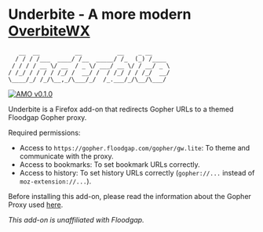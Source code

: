 # Underbite - A more modern [OverbiteWX](https://addons.mozilla.org/firefox/addon/overbitewx)

~~~
   __  __          __          __    _ __     
  / / / /___  ____/ /__  _____/ /_  (_) /____
 / / / / __ \/ __  / _ \/ ___/ __ \/ / __/ _ \
/ /_/ / / / / /_/ /  __/ /  / /_/ / / /_/  __/
\____/_/ /_/\__,_/\___/_/  /_.___/_/\__/\___/
~~~

[![AMO v0.1.0](https://img.shields.io/badge/AMO-v0.1.0-blue.svg)](https://addons.mozilla.org/firefox/addon/underbite)

Underbite is a Firefox add-on that redirects Gopher URLs to a themed Floodgap Gopher proxy.

Required permissions:
 - Access to `https://gopher.floodgap.com/gopher/gw.lite`: To theme and communicate with the proxy.
 - Access to bookmarks: To set bookmark URLs correctly.
 - Access to history: To set history URLs correctly (`gopher://...` instead of `moz-extension://...`).

Before installing this add-on, please read the information about
the Gopher Proxy used [here](https://gopher.floodgap.com/gopher).

*This add-on is unaffiliated with Floodgap.*
